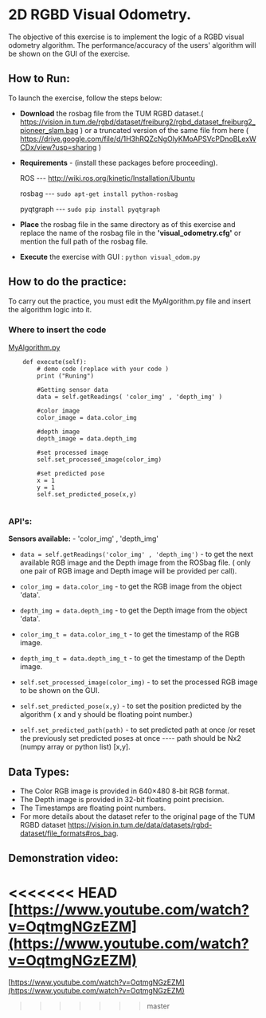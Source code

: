 
# 2D RGBD Visual Odometry.
The objective of this exercise is to implement the logic of a RGBD visual odometry algorithm. The performance/accuracy of the users' algorithm will be shown on the GUI of the exercise.

## How to Run:
To launch the exercise, follow the steps below:

* **Download** the rosbag file from the TUM RGBD dataset.( <https://vision.in.tum.de/rgbd/dataset/freiburg2/rgbd_dataset_freiburg2_pioneer_slam.bag> ) or a truncated version of the same file from here ( <https://drive.google.com/file/d/1H3hRQZcNgOlyKMoAPSVcPDnoBLexWCDx/view?usp=sharing> )

* **Requirements** - (install these packages before proceeding).
    
    ROS  --- <http://wiki.ros.org/kinetic/Installation/Ubuntu>
    
	rosbag --- ```sudo apt-get install python-rosbag```
	
	pyqtgraph  --- ```sudo pip install pyqtgraph```


* **Place** the rosbag file in the same directory as of this exercise and replace the name of the rosbag file in the **'visual_odometry.cfg'** or mention the full path of the rosbag file.

* **Execute** the exercise with GUI : ```python visual_odom.py```

## How to do the practice:
To carry out the practice, you must edit the MyAlgorithm.py file and insert the algorithm logic into it.

### Where to insert the code
[MyAlgorithm.py](MyAlgorithm.py#L93)
```
    def execute(self):
		# demo code (replace with your code )
        print ("Runing")

		#Getting sensor data 
        data = self.getReadings( 'color_img' , 'depth_img' )

		#color image 
        color_image = data.color_img 

        #depth image 
        depth_image = data.depth_img 

        #set processed image
        self.set_processed_image(color_img)

        #set predicted pose
        x = 1
        y = 1
        self.set_predicted_pose(x,y) 
        
```

### API's:

**Sensors available:** - 'color_img' , 'depth_img'

* ```data = self.getReadings('color_img' , 'depth_img')```  - to get the next available RGB image and the Depth image from the ROSbag file. ( only one pair of RGB image and Depth image will be provided per call).

* ```color_img = data.color_img``` - to get the RGB image from the object 'data'.
* ```depth_img = data.depth_img``` - to get the Depth image from the object 'data'.
* ```color_img_t = data.color_img_t``` - to get the timestamp of the RGB image.
* ```depth_img_t = data.depth_img_t``` - to get the timestamp of the Depth image.

* ```self.set_processed_image(color_img)```  - to set the processed RGB image to be shown on the GUI.
* ```self.set_predicted_pose(x,y)```  - to set the position predicted by the algorithm ( x and y should be floating point number.)
* ```self.set_predicted_path(path)```  - to set predicted path at once /or reset the previously set predicted poses at once ---- path should be Nx2 (numpy array or python list) [x,y]. 

## Data Types:
* The Color RGB image is provided in 640×480 8-bit RGB format.
* The Depth image is provided in 32-bit floating point precision.
* The Timestamps are floating point numbers.
* For more details about the dataset refer to the original page of the TUM RGBD dataset <https://vision.in.tum.de/data/datasets/rgbd-dataset/file_formats#ros_bag>.

## Demonstration video:

<<<<<<< HEAD
[https://www.youtube.com/watch?v=OqtmgNGzEZM](https://www.youtube.com/watch?v=OqtmgNGzEZM)
=======

[https://www.youtube.com/watch?v=OqtmgNGzEZM](https://www.youtube.com/watch?v=OqtmgNGzEZM)

>>>>>>> master
